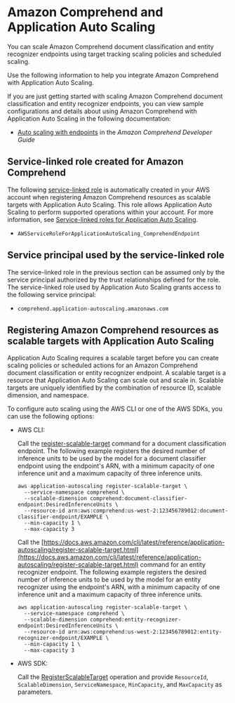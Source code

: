 # Amazon Comprehend and Application Auto Scaling<a name="services-that-can-integrate-comprehend"></a>

You can scale Amazon Comprehend document classification and entity recognizer endpoints using target tracking scaling policies and scheduled scaling\. 

Use the following information to help you integrate Amazon Comprehend with Application Auto Scaling\. 

If you are just getting started with scaling Amazon Comprehend document classification and entity recognizer endpoints, you can view sample configurations and details about using Amazon Comprehend with Application Auto Scaling in the following documentation:
+ [Auto scaling with endpoints](https://docs.aws.amazon.com/comprehend/latest/dg/comprehend-autoscaling.html) in the *Amazon Comprehend Developer Guide*

## Service\-linked role created for Amazon Comprehend<a name="integrate-service-linked-role-comprehend"></a>

The following [service\-linked role](https://docs.aws.amazon.com/IAM/latest/UserGuide/using-service-linked-roles.html) is automatically created in your AWS account when registering Amazon Comprehend resources as scalable targets with Application Auto Scaling\. This role allows Application Auto Scaling to perform supported operations within your account\. For more information, see [Service\-linked roles for Application Auto Scaling](application-auto-scaling-service-linked-roles.md)\.
+ `AWSServiceRoleForApplicationAutoScaling_ComprehendEndpoint `

## Service principal used by the service\-linked role<a name="integrate-service-principal-comprehend"></a>

The service\-linked role in the previous section can be assumed only by the service principal authorized by the trust relationships defined for the role\. The service\-linked role used by Application Auto Scaling grants access to the following service principal: 
+ `comprehend.application-autoscaling.amazonaws.com`

## Registering Amazon Comprehend resources as scalable targets with Application Auto Scaling<a name="integrate-register-comprehend"></a>

Application Auto Scaling requires a scalable target before you can create scaling policies or scheduled actions for an Amazon Comprehend document classification or entity recognizer endpoint\. A scalable target is a resource that Application Auto Scaling can scale out and scale in\. Scalable targets are uniquely identified by the combination of resource ID, scalable dimension, and namespace\. 

To configure auto scaling using the AWS CLI or one of the AWS SDKs, you can use the following options:
+ AWS CLI: 

  Call the [register\-scalable\-target](https://docs.aws.amazon.com/cli/latest/reference/application-autoscaling/register-scalable-target.html) command for a document classification endpoint\. The following example registers the desired number of inference units to be used by the model for a document classifier endpoint using the endpoint's ARN, with a minimum capacity of one inference unit and a maximum capacity of three inference units\. 

  ```
  aws application-autoscaling register-scalable-target \
    --service-namespace comprehend \
    --scalable-dimension comprehend:document-classifier-endpoint:DesiredInferenceUnits \
    --resource-id arn:aws:comprehend:us-west-2:123456789012:document-classifier-endpoint/EXAMPLE \
    --min-capacity 1 \
    --max-capacity 3
  ```

  Call the [https://docs.aws.amazon.com/cli/latest/reference/application-autoscaling/register-scalable-target.html](https://docs.aws.amazon.com/cli/latest/reference/application-autoscaling/register-scalable-target.html) command for an entity recognizer endpoint\. The following example registers the desired number of inference units to be used by the model for an entity recognizer using the endpoint's ARN, with a minimum capacity of one inference unit and a maximum capacity of three inference units\.

  ```
  aws application-autoscaling register-scalable-target \
    --service-namespace comprehend \
    --scalable-dimension comprehend:entity-recognizer-endpoint:DesiredInferenceUnits \
    --resource-id arn:aws:comprehend:us-west-2:123456789012:entity-recognizer-endpoint/EXAMPLE \
    --min-capacity 1 \
    --max-capacity 3
  ```
+ AWS SDK: 

  Call the [RegisterScalableTarget](https://docs.aws.amazon.com/autoscaling/application/APIReference/API_RegisterScalableTarget.html) operation and provide `ResourceId`, `ScalableDimension`, `ServiceNamespace`, `MinCapacity`, and `MaxCapacity` as parameters\. 